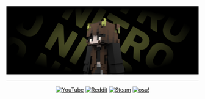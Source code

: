 <div align="center">

  <img src="assets/banner.png" alt="profile picture" width="800">

  ---

  [![YouTube](https://img.shields.io/badge/YouTube-black?logo=youtube&logoColor=a9b154)](https://www.youtube.com/@niiitrooo)
  [![Reddit](https://img.shields.io/badge/Reddit-black?logo=reddit&logoColor=a9b154)](https://www.reddit.com/user/nitro_ish/)
  [![Steam](https://img.shields.io/badge/Steam-black?logo=steam&logoColor=a9b154)](https://steamcommunity.com/id/N1tro4fun/)
  [![osu!](https://img.shields.io/badge/osu!-black?logo=osu&logoColor=a9b154)](https://osu.ppy.sh/users/24638157)

</div>
